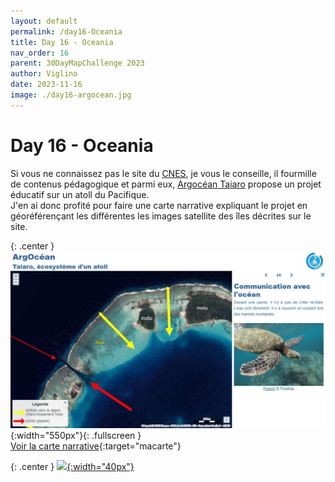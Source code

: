 ```yaml
---
layout: default
permalink: /day16-Oceania
title: Day 16 - Oceania
nav_order: 16
parent: 30DayMapChallenge 2023
author: Viglino
date: 2023-11-16
image: ./day16-argocean.jpg
---
```

# Day 16 - Oceania

Si vous ne connaissez pas le site du [CNES](https://enseignants-mediateurs.cnes.fr/fr), je vous le conseille, il fourmille de contenus pédagogique et parmi eux, [Argocéan Taiaro](https://enseignants-mediateurs.cnes.fr/fr/cnes-projet-educatif-argocean-taiaro) propose un projet éducatif sur un atoll du Pacifique.   
J'en ai donc profité pour faire une carte narrative expliquant le projet en géoréférençant les différentes les images satellite des îles décrites sur le site.

{: .center }
![](./day16-argocean.jpg){:width="550px"}{: .fullscreen }    
[Voir la carte narrative](https://macarte.ign.fr/carte/APLiSg/ArgOcean){:target="macarte"}

{: .center }
[![](https://upload.wikimedia.org/wikipedia/commons/5/5a/X_icon_2.svg){:width="40px"}](https://twitter.com/jmviglino/status/1725046507315810648)
